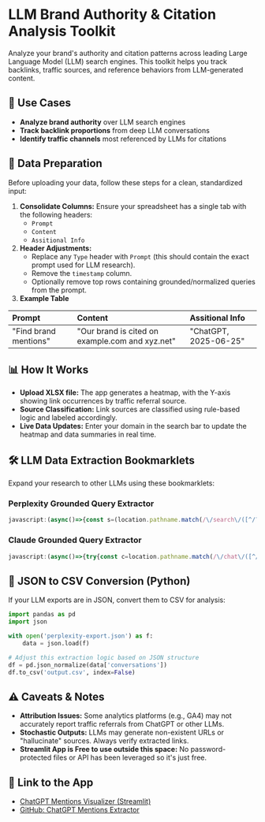 # LLM Brand Authority \& Citation Analysis Toolkit

Analyze your brand's authority and citation patterns across leading Large Language Model (LLM) search engines. This toolkit helps you track backlinks, traffic sources, and reference behaviors from LLM-generated content.

## 🚀 Use Cases

- **Analyze brand authority** over LLM search engines
- **Track backlink proportions** from deep LLM conversations
- **Identify traffic channels** most referenced by LLMs for citations


## 📝 Data Preparation

Before uploading your data, follow these steps for a clean, standardized input:

1. **Consolidate Columns:**
Ensure your spreadsheet has a single tab with the following headers:
    - `Prompt`
    - `Content`
    - `Assitional Info`
2. **Header Adjustments:**
    - Replace any `Type` header with `Prompt` (this should contain the exact prompt used for LLM research).
    - Remove the `timestamp` column.
    - Optionally remove top rows containing grounded/normalized queries from the prompt.
3. **Example Table**


| Prompt | Content | Assitional Info |
| :-- | :-- | :-- |
| "Find brand mentions" | "Our brand is cited on example.com and xyz.net" | "ChatGPT, 2025-06-25" |


## 📊 How It Works

- **Upload XLSX file:**
The app generates a heatmap, with the Y-axis showing link occurrences by traffic referral source.
- **Source Classification:**
Link sources are classified using rule-based logic and labeled accordingly.
- **Live Data Updates:**
Enter your domain in the search bar to update the heatmap and data summaries in real time.


## 🛠️ LLM Data Extraction Bookmarklets

Expand your research to other LLMs using these bookmarklets:

### Perplexity Grounded Query Extractor

```javascript
javascript:(async()=>{const s=(location.pathname.match(/\/search\/([^/?#]+)/)||[])[1];if(s){const t=Date.now();const q=`with_parent_info=1&with_schematized_response=1&from_first=1&version=2.18&source=default&limit=100&offset=0&supported_block_use_cases=answer_modes&supported_block_use_cases=media_items&supported_block_use_cases=knowledge_cards&supported_block_use_cases=inline_knowledge_cards&_t=${t}`;const r=await fetch(`/rest/thread/${s}?${q}`,{credentials:'include',cache:'no-cache'});if(r.ok){const d=await r.json(),u=URL.createObjectURL(new Blob([JSON.stringify(d,null,2)]));Object.assign(document.createElement('a'),{href:u,download:`perplexity-${s}.json`}).click();setTimeout(()=>URL.revokeObjectURL(u),2e3);}}})();
```


### Claude Grounded Query Extractor

```javascript
javascript:(async()=>{try{const c=location.pathname.match(/\/chat\/([^/]+)/)?.[1];if(!c){alert('Open%20a%20Claude%20chat%20first');return;}const t=Date.now();const o=(await(await fetch(`/api/organizations?_t=${t}`,{credentials:'include',cache:'no-cache'})).json())[0].uuid;const j=await(await fetch(`/api/organizations/${o}/chat_conversations/${c}?tree=true&rendering_mode=messages&render_all_tools=true&_t=${t}`,{credentials:'include',cache:'no-cache'})).json();const u=URL.createObjectURL(new Blob([JSON.stringify(j,null,2)],{type:'application/json'}));Object.assign(document.createElement('a'),{href:u,download:`claude-${c}-rich.json`}).click();setTimeout(()=>URL.revokeObjectURL(u),2000);}catch(e){alert('Could%20not%20fetch%20rich%20conversation%20JSON');console.error(e);}})();
```


## 🐍 JSON to CSV Conversion (Python)

If your LLM exports are in JSON, convert them to CSV for analysis:

```python
import pandas as pd
import json

with open('perplexity-export.json') as f:
    data = json.load(f)

# Adjust this extraction logic based on JSON structure
df = pd.json_normalize(data['conversations'])
df.to_csv('output.csv', index=False)
```


## ⚠️ Caveats \& Notes

- **Attribution Issues:**
Some analytics platforms (e.g., GA4) may not accurately report traffic referrals from ChatGPT or other LLMs.
- **Stochastic Outputs:**
LLMs may generate non-existent URLs or "hallucinate" sources. Always verify extracted links.
- **Streamlit App is Free to use outside this space:**
  No password-protected files or API has been leveraged so it's just free.


## 🔗 Link to the App 

- [ChatGPT Mentions Visualizer (Streamlit)](https://chatgpt-mentions-visualizer.streamlit.app/)
- [GitHub: ChatGPT Mentions Extractor](https://github.com/simodepth96/ChatGPT-Mentions-Extractor/blob/main/app.py)
